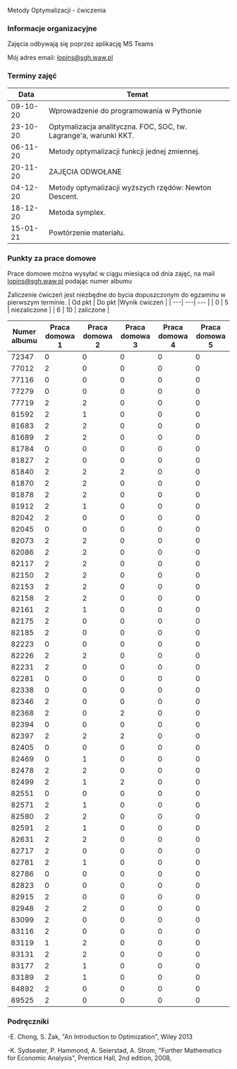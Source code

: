 Metody Optymalizacji - ćwiczenia

### Informacje organizacyjne

Zajęcia odbywają się poprzez aplikację MS Teams

Mój adres email: lopins@sgh.waw.pl

### Terminy zajęć

| Data | Temat |
| --- | --- |
| 09-10-20 | Wprowadzenie do programowania w Pythonie
| 23-10-20 | Optymalizacja analityczna. FOC, SOC, tw. Lagrange'a, warunki KKT. 
| 06-11-20 | Metody optymalizacji funkcji jednej zmiennej.
| 20-11-20 | ZAJĘCIA ODWOŁANE
| 04-12-20 | Metody optymalizacji wyższych rzędów: Newton Descent.
| 18-12-20 | Metoda symplex.
| 15-01-21 | Powtórzenie materiału.

### Punkty za prace domowe
Prace domowe można wysyłać w ciągu miesiąca od dnia zajęć, na mail lopins@sgh.waw.pl podając numer albumu

Zaliczenie ćwiczeń jest niezbędne do bycia dopuszczonym do egzaminu w pierwszym terminie.
| Od pkt | Do pkt |Wynik ćwiczeń |
| ---| ---| --- |
| 0  | 5 | niezaliczone |
| 6 | 10 | zaliczone |


| Numer albumu | Praca domowa 1 | Praca domowa 2 | Praca domowa 3 |Praca domowa 4 |Praca domowa 5 |
| --- | --- | --- |--- |--- |--- |
| 72347 | 0|0|0|0|0|
| 77012 | 2|0|0|0|0|
| 77116 | 0|0|0|0|0|
| 77279 | 0|0|0|0|0|
| 77719 | 2|2|0|0|0|
| 81592 | 2|1|0|0|0|
| 81683 | 2|2|0|0|0|
| 81689 | 2|2|0|0|0|
| 81784 | 0|0|0|0|0|
| 81827 | 2|0|0|0|0|
| 81840 | 2|2|2|0|0|
| 81870 | 2|2|0|0|0|
| 81878 | 2|2|0|0|0|
| 81912 | 2|1|0|0|0|
| 82042 | 2|0|0|0|0|
| 82045 | 0|0|0|0|0|
| 82073 | 2|2|0|0|0|
| 82086 | 2|2|0|0|0|
| 82117 | 2|2|0|0|0|
| 82150 | 2|2|0|0|0|
| 82153 | 2|2|0|0|0|
| 82158 | 2|2|0|0|0|
| 82161 | 2|1|0|0|0|
| 82175 | 2|0|0|0|0|
| 82185 | 2|0|0|0|0|
| 82223 | 0|0|0|0|0|
| 82226 | 2|2|0|0|0|
| 82231 | 2|0|0|0|0|
| 82281 | 0|0|0|0|0|
| 82338 | 0|0|0|0|0|
| 82346 | 2|0|0|0|0|
| 82368 | 2|0|2|0|0|
| 82394 | 0|0|0|0|0|
| 82397 | 2|2|2|0|0|
| 82405 | 0|0|0|0|0|
| 82469 | 0|1|0|0|0|
| 82478 | 2|2|0|0|0|
| 82499 | 2|1|2|0|0|
| 82551 | 0|0|0|0|0|
| 82571 | 2|1|0|0|0|
| 82580 | 2|2|0|0|0|
| 82591 | 2|1|0|0|0|
| 82631 | 2|2|0|0|0|
| 82717 | 2|0|0|0|0|
| 82781 | 2|1|0|0|0|
| 82786 | 0|0|0|0|0|
| 82823 | 0|0|0|0|0|
| 82915 | 2|0|0|0|0|
| 82948 | 2|2|0|0|0|
| 83099 | 2|0|0|0|0|
| 83116 | 2|0|0|0|0|
| 83119 | 1|2|0|0|0|
| 83131 | 2|2|0|0|0|
| 83177 | 2|1|0|0|0|
| 83189 | 2|1|0|0|0|
| 84892 | 2|0|0|0|0|
| 89525 | 2|0|0|0|0|




### Podręczniki

-E. Chong, S. Żak, "An Introduction to Optimization", Wiley 2013

-K. Sydseater, P. Hammond, A. Seierstad, A. Strom, "Further Mathematics for Economic Analysis", Prentice Hall, 2nd edition, 2008,

